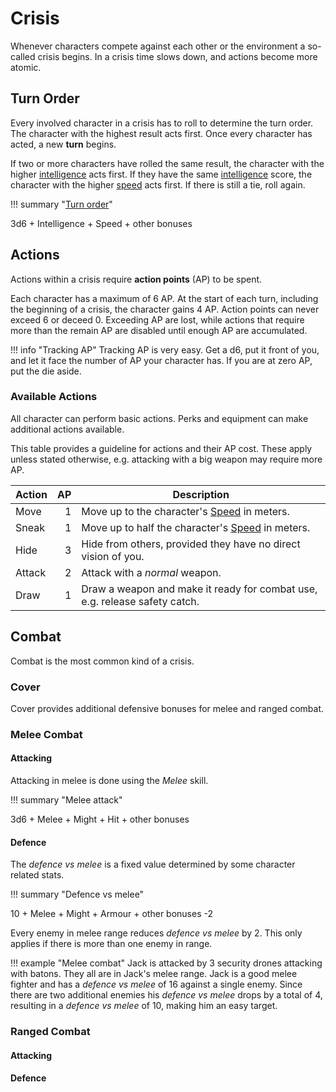 # Crisis

Whenever characters compete against each other or the environment a so-called
crisis begins. In a crisis time slows down, and actions become more atomic.

## Turn Order

Every involved character in a crisis has to roll to determine the turn order.
The character with the highest result acts first. Once every character has
acted, a new **turn** begins.

If two or more characters have rolled the same result, the character with the
higher [intelligence](/character#intelligence) acts first. If they have the same
[intelligence](/character#intelligence) score, the character with the higher
[speed](/character#speed) acts first. If there is still a tie, roll again.

!!! summary "[Turn order](#turn-order)"
    <div class="formula formula-top formula-bottom">
      <span data-bracket-bottom="Base">3d6</span> +
      <span data-bracket-top="Ability Score">Intelligence</span> +
      <span data-bracket-bottom="Ability Score">Speed</span> +
      <span data-bracket-top="Circumstance / Perks / Race">other bonuses</span>
    </div>

## Actions

Actions within a crisis require **action points** (AP) to be spent.

Each character has a maximum of 6 AP. At the start of each turn, including the
beginning of a crisis, the character gains 4 AP. Action points can never exceed
6 or deceed 0. Exceeding AP are lost, while actions that require more than the
remain AP are disabled until enough AP are accumulated.

!!! info "Tracking AP"
    Tracking AP is very easy. Get a d6, put it front of you, and let it face the
    number of AP your character has. If you are at zero AP, put the die aside.

### Available Actions

All character can perform basic actions. Perks and equipment can make additional
actions available.

This table provides a guideline for actions and their AP cost. These apply
unless stated otherwise, e.g. attacking with a big weapon may require more AP.

| Action |   AP | Description                                                                |
|--------|-----:|----------------------------------------------------------------------------|
| Move   |    1 | Move up to the character's [Speed](#speed) in meters.                      |
| Sneak  |    1 | Move up to half the character's [Speed](#speed) in meters.                 |
| Hide   |    3 | Hide from others, provided they have no direct vision of you.              |
| Attack |    2 | Attack with a *normal* weapon.                                             |
| Draw   |    1 | Draw a weapon and make it ready for combat use, e.g. release safety catch. |

## Combat

Combat is the most common kind of a crisis.

### Cover

Cover provides additional defensive bonuses for melee and ranged combat.

### Melee Combat

#### Attacking

Attacking in melee is done using the *Melee* skill.

!!! summary "Melee attack"
    <div class="formula formula-top formula-bottom">
      <span data-bracket-bottom="Base">3d6</span> +
      <span data-bracket-top="Skill modifier">Melee</span> +
      <span data-bracket-bottom="Skill modifier">Might</span> +
      <span data-bracket-top="Weapon modifier">Hit</span> +
      <span data-bracket-bottom="Circumstance / Perks / Race">other bonuses</span>
    </div>

#### Defence

The *defence vs melee* is a fixed value determined by some character related
stats.

!!! summary "Defence vs melee"
    <div class="formula formula-top formula-bottom">
      <span data-bracket-bottom="Base">10</span> +
      <span data-bracket-top="Skill modifier">Melee</span> +
      <span data-bracket-bottom="Skill modifier">Might</span> +
      <span data-bracket-top="Defence modifier">Armour</span> +
      <span data-bracket-bottom="Circumstance / Perks / Race">other bonuses</span>
      <span data-bracket-top="per additional enemy">-2</span>
    </div>

Every enemy in melee range reduces *defence vs melee* by 2. This only applies if
there is more than one enemy in range.

!!! example "Melee combat"
    Jack is attacked by 3 security drones attacking with batons. They all are in
    Jack's melee range. Jack is a good melee fighter and has a *defence vs
    melee* of 16 against a single enemy. Since there are two additional enemies
    his *defence vs melee* drops by a total of 4, resulting in a *defence vs
    melee* of 10, making him an easy target.

### Ranged Combat

#### Attacking

#### Defence

